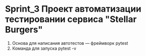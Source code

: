 # Sprint_3 Проект автоматизации тестировании сервиса "Stellar Burgers"
1. Основа для написания автотестов — фреймворк pytest
2. Команда для запуска pytest -v
